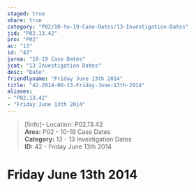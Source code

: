 ```yaml
---  
staged: true  
share: true  
category: "P02/10-to-19-Case-Dates/13-Investigation-Dates"  
jid: "P02.13.42"  
pro: "P02"  
ac: "13"  
id: "42"  
jarea: "10-19 Case Dates"  
jcat: "13 Investigation Dates"  
desc: "Date"  
friendlyname: "Friday June 13th 2014"  
title: "42-2014-06-13-Friday-June-13th-2014"  
aliases:   
- "P02.13.42"  
- "Friday June 13th 2014"  
---  
```

>[!info]- Location: P02.13.42  
>**Area:** P02 - 10-19 Case Dates  
>**Category:** 13 - 13 Investigation Dates  
>**ID:** 42 - Friday June 13th 2014  
  
# Friday June 13th 2014  
